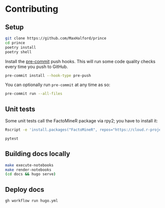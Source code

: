 # Contributing

## Setup

```sh
git clone https://github.com/MaxHalford/prince
cd prince
poetry install
poetry shell
```

Install the [pre-commit](https://pre-commit.com/) push hooks. This will run some code quality checks every time you push to GitHub.

```sh
pre-commit install --hook-type pre-push
```

You can optionally run `pre-commit` at any time as so:

```sh
pre-commit run --all-files
```

## Unit tests

Some unit tests call the FactoMineR package via rpy2; you have to install it:

```sh
Rscript -e 'install.packages("FactoMineR", repos="https://cloud.r-project.org")'
```

```sh
pytest
```

## Building docs locally

```sh
make execute-notebooks
make render-notebooks
(cd docs && hugo serve)
```

## Deploy docs

```sh
gh workflow run hugo.yml
```
